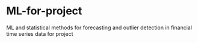 # ML-for-project
ML and statistical methods for forecasting and outlier detection in financial time series data for project
